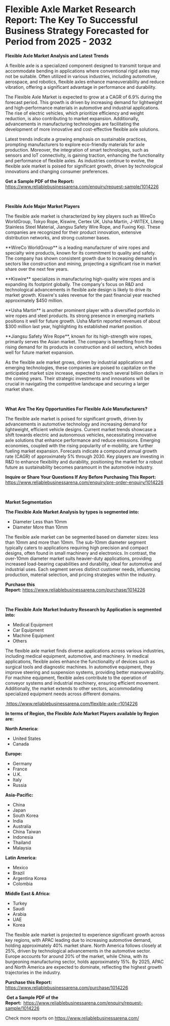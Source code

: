 <p><h1>Flexible Axle Market Research Report: The Key To Successful Business Strategy Forecasted for Period from 2025 - 2032</h1></p><p><strong>Flexible Axle Market Analysis and Latest Trends</strong></p>
<p><p>A flexible axle is a specialized component designed to transmit torque and accommodate bending in applications where conventional rigid axles may not be suitable. Often utilized in various industries, including automotive, aerospace, and robotics, flexible axles enhance maneuverability and reduce vibration, offering a significant advantage in performance and durability.</p><p>The Flexible Axle Market is expected to grow at a CAGR of 6.9% during the forecast period. This growth is driven by increasing demand for lightweight and high-performance materials in automotive and industrial applications. The rise of electric vehicles, which prioritize efficiency and weight reduction, is also contributing to market expansion. Additionally, advancements in manufacturing technologies are facilitating the development of more innovative and cost-effective flexible axle solutions.</p><p>Latest trends indicate a growing emphasis on sustainable practices, prompting manufacturers to explore eco-friendly materials for axle production. Moreover, the integration of smart technologies, such as sensors and IoT connectivity, is gaining traction, enhancing the functionality and performance of flexible axles. As industries continue to evolve, the flexible axle market is poised for significant growth, driven by technological innovations and changing consumer preferences.</p></p>
<p><strong>Get a Sample PDF of the Report:&nbsp;</strong> <a href="https://www.reliablebusinessarena.com/enquiry/request-sample/1014226?utm_campaign=3165&utm_medium=2&utm_source=Github&utm_content=ia&utm_term=06032025&utm_id=flexible-axle">https://www.reliablebusinessarena.com/enquiry/request-sample/1014226</a></p>
<p>&nbsp;</p>
<p><strong>Flexible Axle Major Market Players</strong></p>
<p><p>The flexible axle market is characterized by key players such as WireCo WorldGroup, Tokyo Rope, Kiswire, Certex UK, Usha Martin, J-WITEX, Liteng Stainless Steel Material, Jiangsu Safety Wire Rope, and Fuxing Keji. These companies are recognized for their product innovation, extensive distribution networks, and strong customer bases.</p><p>**WireCo WorldGroup** is a leading manufacturer of wire ropes and specialty wire products, known for its commitment to quality and safety. The company has shown consistent growth due to increasing demand in sectors like construction and mining, projecting a significant rise in market share over the next few years.</p><p>**Kiswire** specializes in manufacturing high-quality wire ropes and is expanding its footprint globally. The company's focus on R&D and technological advancements in flexible axle design is likely to drive its market growth. Kiswire's sales revenue for the past financial year reached approximately $450 million.</p><p>**Usha Martin** is another prominent player with a diversified portfolio in wire ropes and steel products. Its strong presence in emerging markets positions it well for future growth. Usha Martin reported revenues of about $300 million last year, highlighting its established market position.</p><p>**Jiangsu Safety Wire Rope**, known for its high-strength wire ropes, primarily serves the Asian market. The company is benefiting from the rising demand for its products in construction and oil sectors, which bodes well for future market expansion.</p><p>As the flexible axle market grows, driven by industrial applications and emerging technologies, these companies are poised to capitalize on the anticipated market size increase, expected to reach several billion dollars in the coming years. Their strategic investments and innovations will be crucial in navigating the competitive landscape and securing a larger market share.</p></p>
<p>&nbsp;</p>
<p><strong>What Are The Key Opportunities For Flexible Axle Manufacturers?</strong></p>
<p><p>The flexible axle market is poised for significant growth, driven by advancements in automotive technology and increasing demand for lightweight, efficient vehicle designs. Current market trends showcase a shift towards electric and autonomous vehicles, necessitating innovative axle solutions that enhance performance and reduce emissions. Emerging economies, coupled with the rising popularity of e-mobility, are further fueling market expansion. Forecasts indicate a compound annual growth rate (CAGR) of approximately 5% through 2030. Key players are investing in R&D to enhance flexibility and durability, positioning the market for a robust future as sustainability becomes paramount in the automotive industry.</p></p>
<p><strong>Inquire or Share Your Questions If Any Before Purchasing This Report:</strong> <a href="https://www.reliablebusinessarena.com/enquiry/pre-order-enquiry/1014226?utm_campaign=3165&utm_medium=2&utm_source=Github&utm_content=ia&utm_term=06032025&utm_id=flexible-axle">https://www.reliablebusinessarena.com/enquiry/pre-order-enquiry/1014226</a></p>
<p>&nbsp;</p>
<p><strong>Market Segmentation</strong></p>
<p><strong>The Flexible Axle Market Analysis by types is segmented into:</strong></p>
<p><ul><li>Diameter Less than 10mm</li><li>Diameter More than 10mm</li></ul></p>
<p><p>The flexible axle market can be segmented based on diameter sizes: less than 10mm and more than 10mm. The sub-10mm diameter segment typically caters to applications requiring high precision and compact designs, often found in small machinery and electronics. In contrast, the over-10mm diameter market suits heavier-duty applications, providing increased load-bearing capabilities and durability, ideal for automotive and industrial uses. Each segment serves distinct customer needs, influencing production, material selection, and pricing strategies within the industry.</p></p>
<p><strong>Purchase this Report:&nbsp;</strong><a href="https://www.reliablebusinessarena.com/purchase/1014226?utm_campaign=3165&utm_medium=2&utm_source=Github&utm_content=ia&utm_term=06032025&utm_id=flexible-axle">https://www.reliablebusinessarena.com/purchase/1014226</a></p>
<p>&nbsp;</p>
<p><strong>The Flexible Axle Market Industry Research by Application is segmented into:</strong></p>
<p><ul><li>Medical Equipment</li><li>Car Equipment</li><li>Machine Equipment</li><li>Others</li></ul></p>
<p><p>The flexible axle market finds diverse applications across various industries, including medical equipment, automotive, and machinery. In medical applications, flexible axles enhance the functionality of devices such as surgical tools and diagnostic machines. In automotive equipment, they improve steering and suspension systems, providing better maneuverability. For machine equipment, flexible axles contribute to the operation of conveyor systems and industrial machinery, ensuring efficient movement. Additionally, the market extends to other sectors, accommodating specialized equipment needs across different domains.</p></p>
<p><a href="https://www.reliablebusinessarena.com/flexible-axle-r1014226?utm_campaign=3165&utm_medium=2&utm_source=Github&utm_content=ia&utm_term=06032025&utm_id=flexible-axle">&nbsp;https://www.reliablebusinessarena.com/flexible-axle-r1014226</a></p>
<p><strong>In terms of Region, the Flexible Axle Market Players available by Region are:</strong></p>
<p>
    <p> <strong> North America: </strong>
        <ul>
            <li>United States</li>
            <li>Canada</li>
        </ul>
        </p> 
    <p> <strong> Europe: </strong>
        <ul>
            <li>Germany</li>
            <li>France</li>
            <li>U.K.</li>
            <li>Italy</li>
            <li>Russia</li>
        </ul>
        </p> 
    <p> <strong> Asia-Pacific: </strong>
        <ul>
            <li>China</li>
            <li>Japan</li>
            <li>South Korea</li>
            <li>India</li>
            <li>Australia</li>
            <li>China Taiwan</li>
            <li>Indonesia</li>
            <li>Thailand</li>
            <li>Malaysia</li>
        </ul>
        </p> 
    <p> <strong> Latin America: </strong>
        <ul>
            <li>Mexico</li>
            <li>Brazil</li>
            <li>Argentina Korea</li>
            <li>Colombia</li>
        </ul>
        </p> 
    <p> <strong> Middle East & Africa: </strong>
        <ul>
            <li>Turkey</li>
            <li>Saudi</li>
            <li>Arabia</li>
            <li>UAE</li>
            <li>Korea</li>
        </ul>
    </p>
    </p>
<p><p>The flexible axle market is projected to experience significant growth across key regions, with APAC leading due to increasing automotive demand, holding approximately 40% market share. North America follows closely at 25%, driven by technological advancements in the automotive sector. Europe accounts for around 20% of the market, while China, with its burgeoning manufacturing sector, holds approximately 15%. By 2025, APAC and North America are expected to dominate, reflecting the highest growth trajectories in the industry.</p></p>
<p><strong>Purchase this Report: </strong><a href="https://www.reliablebusinessarena.com/purchase/1014226?utm_campaign=3165&utm_medium=2&utm_source=Github&utm_content=ia&utm_term=06032025&utm_id=flexible-axle">https://www.reliablebusinessarena.com/purchase/1014226</a></p>
<p>&nbsp;<strong>Get a Sample PDF of the Report:&nbsp;&nbsp;</strong><a href="https://www.reliablebusinessarena.com/enquiry/request-sample/1014226?utm_campaign=3165&utm_medium=2&utm_source=Github&utm_content=ia&utm_term=06032025&utm_id=flexible-axle">https://www.reliablebusinessarena.com/enquiry/request-sample/1014226</a></p>
<p><strong></strong></p>
<p>Check more reports on <a href="https://www.reliablebusinessarena.com/?utm_campaign=3165&utm_medium=2&utm_source=Github&utm_content=ia&utm_term=06032025&utm_id=flexible-axle">https://www.reliablebusinessarena.com/</a></p>